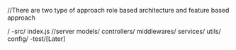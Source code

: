 //There are two type of approach role based architecture and feature based approach

/
 -src/
 index.js //server
 models/
 controllers/
 middlewares/
 services/
 utils/
 config/
-test/[Later]

